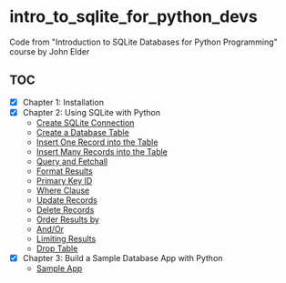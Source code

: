 # intro_to_sqlite_for_python_devs

Code from "Introduction to SQLite Databases for Python Programming" course by John Elder

## TOC

- [x] Chapter 1: Installation
- [x] Chapter 2: Using SQLite with Python
    - [Create SQLite Connection](src/chapter2/create_sqlite_connection.py)
    - [Create a Database Table](src/chapter2/create_db_table.py)
    - [Insert One Record into the Table](src/chapter2/insert_one_record_into_table.py)
    - [Insert Many Records into the Table](src/chapter2/insert_many_records_into_table.py)
    - [Query and Fetchall](src/chapter2/query_and_fetchall.py)
    - [Format Results](src/chapter2/format_results.py)
    - [Primary Key ID](src/chapter2/primary_key_id.py)
    - [Where Clause](src/chapter2/where_clause.py)
    - [Update Records](src/chapter2/update_records.py)
    - [Delete Records](src/chapter2/delete_records.py)
    - [Order Results by](src/chapter2/order_results_by.py)
    - [And/Or](src/chapter2/and_or.py)
    - [Limiting Results](src/chapter2/limiting_results.py)
    - [Drop Table](src/chapter2/drop_table.py)
- [x] Chapter 3: Build a Sample Database App with Python
    - [Sample App](src/chapter3/our_app.py)
